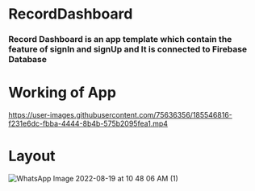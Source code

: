 # RecordDashboard
### Record Dashboard is an app template which contain the feature of signIn and signUp and It is connected to Firebase Database
# Working of App
https://user-images.githubusercontent.com/75636356/185546816-f231e6dc-fbba-4444-8b4b-575b2095fea1.mp4

# Layout
![WhatsApp Image 2022-08-19 at 10 48 06 AM (1)](https://user-images.githubusercontent.com/75636356/185548517-f5f38142-233e-4c90-a7e8-1e3b622281bd.jpeg)
